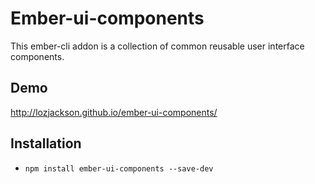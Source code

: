 # Ember-ui-components

This ember-cli addon is a collection of common reusable user interface components.

## Demo

http://lozjackson.github.io/ember-ui-components/

## Installation

* `npm install ember-ui-components --save-dev`

